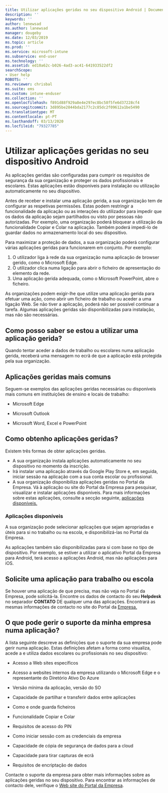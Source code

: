 ```yaml
---
title: Utilizar aplicações geridas no seu dispositivo Android | Documentos da Microsoft
description: ''
keywords: ''
author: lenewsad
ms.author: lanewsad
manager: dougeby
ms.date: 12/03/2019
ms.topic: article
ms.prod: ''
ms.service: microsoft-intune
ms.subservice: end-user
ms.technology: ''
ms.assetid: ed10a62c-b026-4ad3-ac41-641933522df2
searchScope:
- User help
ROBOTS: ''
ms.reviewer: chrisbal
ms.suite: ems
ms.custom: intune-enduser
ms.collection: ''
ms.openlocfilehash: f891d88f929a8e4e297ec8bc58f5fe6d37228cf4
ms.sourcegitcommit: 3d895be2844bda2177c2c85dc2f09612a1be5490
ms.translationtype: MT
ms.contentlocale: pt-PT
ms.lasthandoff: 03/13/2020
ms.locfileid: "79327785"
---
```

# <a name="use-managed-apps-on-your-android-device"></a>Utilizar aplicações geridas no seu dispositivo Android
As aplicações geridas são configuradas para cumprir os requisitos de segurança da sua organização e proteger os dados profissionais e escolares. Estas aplicações estão disponíveis para instalação ou utilização automaticamente no seu dispositivo. 

Antes de receber e instalar uma aplicação gerida, a sua organização tem de configurar as respetivas permissões. Estas podem restringir a funcionalidade da aplicação ou as interações do utilizador para impedir que os dados da aplicação sejam partilhados ou visto por pessoas não autorizadas. Por exemplo, uma organização poderá bloquear a utilização da funcionalidade Copiar e Colar na aplicação. Também poderá impedi-lo de guardar dados no armazenamento local do seu dispositivo.

Para maximizar a proteção de dados, a sua organização poderá configurar várias aplicações geridas para funcionarem em conjunto. Por exemplo:
1. O utilizador liga à rede da sua organização numa aplicação de browser gerido, como o Microsoft Edge.
2. O utilizador clica numa ligação para abrir o ficheiro de apresentação do elemento da rede.
3. Uma aplicação gerida adequada, como o Microsoft PowerPoint, abre o ficheiro.

As organizações podem exigir-lhe que utilize uma aplicação gerida para efetuar uma ação, como abrir um ficheiro de trabalho ou aceder a uma ligação Web. Se não tiver a aplicação, poderá não ser possível continuar a tarefa. Algumas aplicações geridas são disponibilizadas para instalação, mas não são necessárias.

## <a name="how-do-i-know-im-using-a-managed-app"></a>Como posso saber se estou a utilizar uma aplicação gerida?
Quando tentar aceder a dados de trabalho ou escolares numa aplicação gerida, receberá uma mensagem no ecrã de que a aplicação está protegida pela sua organização. 

## <a name="commonly-managed-apps"></a>Aplicações geridas mais comuns  
Seguem-se exemplos das aplicações geridas necessárias ou disponíveis mais comuns em instituições de ensino e locais de trabalho:

- Microsoft Edge

- Microsoft Outlook

- Microsoft Word, Excel e PowerPoint

## <a name="how-do-i-get-managed-apps"></a>Como obtenho aplicações geridas?
Existem três formas de obter aplicações geridas.  
* A sua organização instala aplicações automaticamente no seu dispositivo no momento da inscrição.  
* Irá instalar uma aplicação através da Google Play Store e, em seguida, iniciar sessão na aplicação com a sua conta escolar ou profissional.    
* A sua organização disponibiliza aplicações geridas no Portal da Empresa. Vá à aplicação ou site do Portal da Empresa para pesquisar, visualizar e instalar aplicações disponíveis. Para mais informações sobre estas aplicações, consulte a secção seguinte, [aplicações disponíveis.](#available-apps)  

### <a name="available-apps"></a>Aplicações disponíveis   
 A sua organização pode selecionar aplicações que sejam apropriadas e úteis para si no trabalho ou na escola, e disponibilizá-las no Portal da Empresa.  

 As aplicações também são disponibilizadas para si com base no tipo de dispositivo. Por exemplo, se estiver a utilizar o aplicativo Portal da Empresa para Android, terá acesso a aplicações Android, mas não aplicações para iOS.   

## <a name="request-an-app-for-work-or-school"></a>Solicite uma aplicação para trabalho ou escola   
 Se houver uma aplicação de que precisa, mas não veja no Portal da Empresa, pode solicitá-la. Encontre os dados de contacto do seu **Helpdesk** no separador **CONTATO** DE qualquer uma das aplicações. Encontrará as mesmas informações de contacto no site do Portal da [Empresa.](https://go.microsoft.com/fwlink/?linkid=2010980)   

## <a name="what-can-my-company-support-manage-in-an-app"></a>O que pode gerir o suporte da minha empresa numa aplicação?  
A lista seguinte descreve as definições que o suporte da sua empresa pode gerir numa aplicação. Estas definições afetam a forma como visualiza, acede a e utiliza dados escolares ou profissionais no seu dispositivo:

* Acesso a Web sites específicos  

* Acesso a websites internos da empresa utilizando o Microsoft Edge e o representante do Diretório Ativo Do Azure  

* Versão mínima da aplicação, versão do SO

* Capacidade de partilhar e transferir dados entre aplicações  

* Como e onde guarda ficheiros  

* Funcionalidade Copiar e Colar  

* Requisitos de acesso do PIN  

* Como iniciar sessão com as credenciais da empresa  

* Capacidade de cópia de segurança de dados para a cloud  

* Capacidade para tirar capturas de ecrã  

* Requisitos de encriptação de dados  

Contacte o suporte da empresa para obter mais informações sobre as aplicações geridas no seu dispositivo. Para encontrar as informações de contacto dele, verifique o [Web site do Portal da Empresa](https://go.microsoft.com/fwlink/?linkid=2010980).
